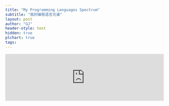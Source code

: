 ```yaml
---
title: "My Programming Languages Spectrum"
subtitle: "我的编程语言光谱"
layout: post
author: "GJ"
header-style: text
hidden: true
plchart: true
tags:
---
```


<iframe 
  id="chart"
  src="https://huangxuan.me/PL-chart/"
  frameborder="0" 
  scrolling="no" 
  style="width: 100%">
</iframe>
